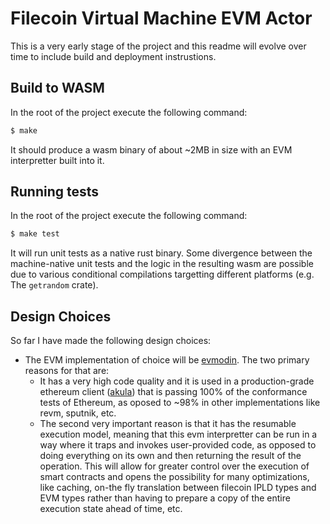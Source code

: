 # Filecoin Virtual Machine EVM Actor

This is a very early stage of the project and this readme will evolve over time to include build and deployment instrustions.

## Build to WASM

In the root of the project execute the following command:

```sh
$ make
```

It should produce a wasm binary of about ~2MB in size with an EVM interpretter built into it.

## Running tests

In the root of the project execute the following command: 

```sh
$ make test
```

It will run unit tests as a native rust binary. Some divergence between the machine-native unit tests and the logic in the resulting wasm are possible due to various conditional compilations targetting different platforms (e.g. The `getrandom` crate).

## Design Choices

So far I have made the following design choices:
  - The EVM implementation of choice will be [evmodin](https://github.com/vorot93/evmodin). The two primary reasons for that are:
    - It has a very high code quality and it is used in a production-grade ethereum client ([akula](https://github.com/akula-bft/akula)) that is passing 100% of the conformance tests of Ethereum, as oposed to ~98% in other implementations like revm, sputnik, etc.
    - The second very important reason is that it has the resumable execution model, meaning that this evm interpretter can be run in a way where it traps and invokes user-provided code, as opposed to doing everything on its own and then returning the result of the operation. This will allow for greater control over the execution of smart contracts and opens the possibility for many optimizations, like caching, on-the fly translation between filecoin IPLD types and EVM types rather than having to prepare a copy of the entire execution state ahead of time, etc.


